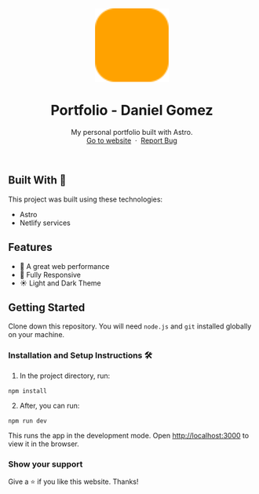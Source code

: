 <h1 align="center">
  <div align="center">
    <img alt="Devenpauros (Daniel Gomez) logo" src="./public/favicon.svg" height="150px" width="auto"/>
  </div>
  <br/>
  Portfolio - Daniel Gomez
</h1>
<p align="center">
    My personal portfolio built with Astro.
    <br />
    <a href="https://danieldev.tech">Go to website</a>&nbsp;
    ·
    &nbsp;<a href="https://github.com/devenapuros/portfolio/issues">Report Bug</a>
  </p>
<br/>

## Built With 🚀

This project was built using these technologies:

* Astro
* Netlify services

## Features

* 🚀 A great web performance
* 📱 Fully Responsive
* ☀️ Light and Dark Theme


## Getting Started

Clone down this repository. You will need `node.js` and `git` installed globally on your machine.

### Installation and Setup Instructions 🛠

1. In the project directory, run:

 ```
 npm install
 ```

2. After, you can run:

```
npm run dev
```

This runs the app in the development mode.
Open [http://localhost:3000](http://localhost:3000) to view it in the browser.

### Show your support

Give a ⭐ if you like this website. Thanks!
